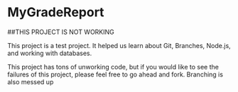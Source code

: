 MyGradeReport
===========

##THIS PROJECT IS NOT WORKING

This project is a test project.
It helped us learn about Git, Branches, Node.js, and working with databases.

This project has tons of unworking code, but if you would like to see the failures of this project, please feel free to go ahead and fork. Branching is also messed up
